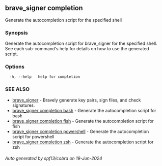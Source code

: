 ## brave_signer completion

Generate the autocompletion script for the specified shell

### Synopsis

Generate the autocompletion script for brave_signer for the specified shell.
See each sub-command's help for details on how to use the generated script.


### Options

```
  -h, --help   help for completion
```

### SEE ALSO

* [brave_signer](brave_signer.md)	 - Bravely generate key pairs, sign files, and check signatures.
* [brave_signer completion bash](brave_signer_completion_bash.md)	 - Generate the autocompletion script for bash
* [brave_signer completion fish](brave_signer_completion_fish.md)	 - Generate the autocompletion script for fish
* [brave_signer completion powershell](brave_signer_completion_powershell.md)	 - Generate the autocompletion script for powershell
* [brave_signer completion zsh](brave_signer_completion_zsh.md)	 - Generate the autocompletion script for zsh

###### Auto generated by spf13/cobra on 19-Jun-2024
